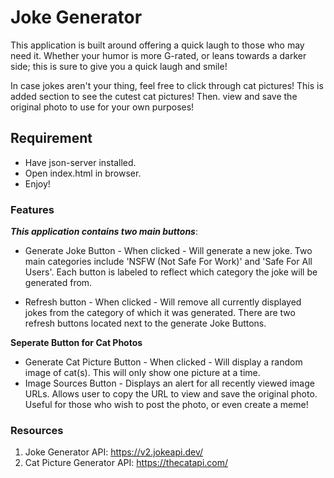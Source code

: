 # Joke Generator

This application is built around offering a quick laugh to those who may need it. Whether your humor is more G-rated, or leans towards a darker side; this is sure to give you a quick laugh and smile! 

In case jokes aren't your thing, feel free to click through cat pictures! This is  added section to see the cutest cat pictures! Then. view and save the original photo to use for your own purposes! 

## Requirement
- Have json-server installed. 
- Open index.html in browser.
- Enjoy!

### Features

 ***This application contains two main buttons***:
* Generate Joke Button - When clicked - Will generate a new joke. Two main categories include 'NSFW (Not Safe For Work)' and 'Safe For All Users'. Each button is labeled to reflect which category the joke will be generated from. 

* Refresh button - When clicked - Will remove all currently displayed jokes from the category of which it was generated. There are two refresh buttons located next to the generate Joke Buttons.

**Seperate Button for Cat Photos**

* Generate Cat Picture Button - When clicked - Will display a random image of cat(s). This will only show one picture at a time.
* Image Sources Button - Displays an alert for all recently viewed image URLs. Allows user to copy the URL to view and save the original photo. Useful for those who wish to post the photo, or even create a meme! 

### Resources

1) Joke Generator API: https://v2.jokeapi.dev/
2) Cat Picture Generator API: https://thecatapi.com/
